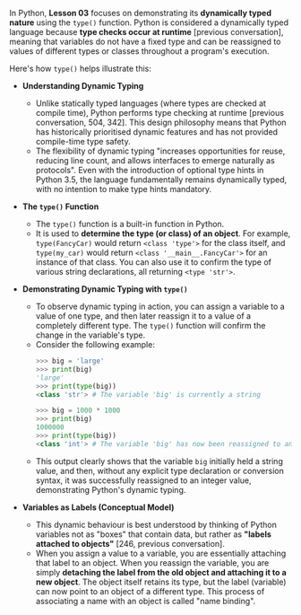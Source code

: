 In Python, **Lesson 03** focuses on demonstrating its **dynamically typed nature** using the `type()` function. Python is considered a dynamically typed language because **type checks occur at runtime** [previous conversation], meaning that variables do not have a fixed type and can be reassigned to values of different types or classes throughout a program's execution.

Here's how `type()` helps illustrate this:

*   **Understanding Dynamic Typing**
    *   Unlike statically typed languages (where types are checked at compile time), Python performs type checking at runtime [previous conversation, 504, 342]. This design philosophy means that Python has historically prioritised dynamic features and has not provided compile-time type safety.
    *   The flexibility of dynamic typing "increases opportunities for reuse, reducing line count, and allows interfaces to emerge naturally as protocols". Even with the introduction of optional type hints in Python 3.5, the language fundamentally remains dynamically typed, with no intention to make type hints mandatory.

*   **The `type()` Function**
    *   The `type()` function is a built-in function in Python.
    *   It is used to **determine the type (or class) of an object**. For example, `type(FancyCar)` would return `<class 'type'>` for the class itself, and `type(my_car)` would return `<class '__main__.FancyCar'>` for an instance of that class. You can also use it to confirm the type of various string declarations, all returning `<type 'str'>`.

*   **Demonstrating Dynamic Typing with `type()`**
    *   To observe dynamic typing in action, you can assign a variable to a value of one type, and then later reassign it to a value of a completely different type. The `type()` function will confirm the change in the variable's type.
    *   Consider the following example:
        ```python
        >>> big = 'large'
        >>> print(big)
        'large'
        >>> print(type(big))
        <class 'str'> # The variable 'big' is currently a string

        >>> big = 1000 * 1000
        >>> print(big)
        1000000
        >>> print(type(big))
        <class 'int'> # The variable 'big' has now been reassigned to an integer
        ```
    *   This output clearly shows that the variable `big` initially held a string value, and then, without any explicit type declaration or conversion syntax, it was successfully reassigned to an integer value, demonstrating Python's dynamic typing.

*   **Variables as Labels (Conceptual Model)**
    *   This dynamic behaviour is best understood by thinking of Python variables not as "boxes" that contain data, but rather as **"labels attached to objects"** [246, previous conversation].
    *   When you assign a value to a variable, you are essentially attaching that label to an object. When you reassign the variable, you are simply **detaching the label from the old object and attaching it to a new object**. The object itself retains its type, but the label (variable) can now point to an object of a different type. This process of associating a name with an object is called "name binding".